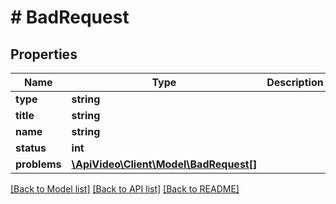 # # BadRequest

## Properties

Name | Type | Description | Notes
------------ | ------------- | ------------- | -------------
**type** | **string** |  | [optional]
**title** | **string** |  | [optional]
**name** | **string** |  | [optional]
**status** | **int** |  | [optional]
**problems** | [**\ApiVideo\Client\Model\BadRequest[]**](BadRequest.md) |  | [optional]

[[Back to Model list]](../../README.md#models) [[Back to API list]](../../README.md#endpoints) [[Back to README]](../../README.md)
